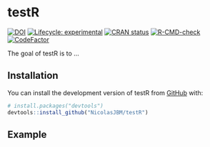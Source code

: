 
<!-- README.md is generated from README.Rmd. Please edit that file -->

# testR

<!-- badges: start -->

[![DOI](https://zenodo.org/badge/510264345.svg)](https://zenodo.org/badge/latestdoi/510264345)
[![Lifecycle:
experimental](https://img.shields.io/badge/lifecycle-experimental-orange.svg)](https://lifecycle.r-lib.org/articles/stages.html#experimental)
[![CRAN
status](https://www.r-pkg.org/badges/version/testR)](https://CRAN.R-project.org/package=testR)
[![R-CMD-check](https://github.com/NicolasJBM/testR/actions/workflows/R-CMD-check.yaml/badge.svg)](https://github.com/NicolasJBM/testR/actions/workflows/R-CMD-check.yaml)
[![CodeFactor](https://www.codefactor.io/repository/github/NicolasJBM/testR/badge)](https://www.codefactor.io/repository/github/NicolasJBM/testR)
<!-- badges: end -->

The goal of testR is to …

## Installation

You can install the development version of testR from
[GitHub](https://github.com/) with:

``` r
# install.packages("devtools")
devtools::install_github("NicolasJBM/testR")
```

## Example
